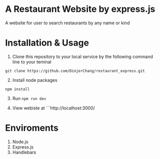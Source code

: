 # A Restaurant Website by express.js
A website for user to search restaurants by any name or kind 
# Installation & Usage

1. Clone this repository to your local service by the following command line to your teminal

  ```git clone https://github.com/DinjerChang/restaurant_express.git```

2. Install node packages

  ```npm install```
  
3. Run ```npm run dev```

4. View webiste at ```http://localhost:3000/

# Enviroments
1. Node.js
2. Express.js
3. Handlebars
